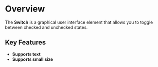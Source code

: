 # Overview

The **Switch** is a graphical user interface element that allows you to toggle between checked and unchecked states.

## Key Features

* **Supports text**
* **Supports small size**
